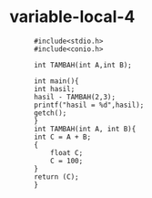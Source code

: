 # variable-local-4


          #include<stdio.h>
          #include<conio.h>

          int TAMBAH(int A,int B);

          int main(){
          int hasil;
          hasil - TAMBAH(2,3);
          printf("hasil = %d",hasil);
          getch();
          }
          int TAMBAH(int A, int B){
          int C = A + B;
          {
              float C;
              C = 100;
          }
          return (C);
          }
